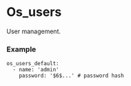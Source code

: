# Os_users

User management.

### Example
```
os_users_default:
  - name: 'admin'
    password: '$6$...' # password hash
```
